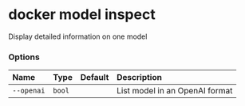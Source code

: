 # docker model inspect

<!---MARKER_GEN_START-->
Display detailed information on one model

### Options

| Name       | Type   | Default | Description                    |
|:-----------|:-------|:--------|:-------------------------------|
| `--openai` | `bool` |         | List model in an OpenAI format |


<!---MARKER_GEN_END-->

